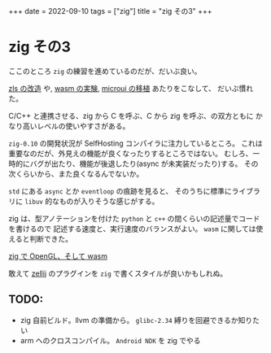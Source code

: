 +++
date = 2022-09-10
tags = ["zig"]
title = "zig その3"
+++

# zig その3

ここのところ `zig` の練習を進めているのだが、だいぶ良い。

[zls の改造](https://github.com/ousttrue/yazls) や, [wasm の実験](https://github.com/ousttrue/zig-opengl-wasm), [microui の移植](https://github.com/ousttrue/microui) あたりをこなして、
だいぶ慣れた。

C/C++ と連携させる、zig から C を呼ぶ、C から zig を呼ぶ、の双方ともに
かなり高いレベルの使いやすさがある。

`zig-0.10` の開発状況が SelfHosting コンパイラに注力しているところ。
これは重要なのだが、外見えの機能が良くなったりするところではない。
むしろ、一時的にバグが出たり、機能が後退したり(async が未実装だったり)する。
その次くらいから、また良くなるんでないか。

`std` にある `async` とか `eventloop` の痕跡を見ると、
そのうちに標準にライブラリに `libuv` 的なものが入りそうな感じがする。

zig は、型アノテーションを付けた `python` と `c++` の間くらいの記述量でコードを書けるので
記述する速度と、実行速度のバランスがよい。
`wasm` に関しては使えると判断できた。

[zig で OpenGL、そして wasm](https://qiita.com/ousttrue/items/4802b61ba340dd7d89f3)

敢えて [zellij](https://zellij.dev/) のプラグインを `zig` で書くスタイルが良いかもしれぬ。

## TODO:

* zig 自前ビルド。llvm の準備から。 `glibc-2.34` 縛りを回避できるか知りたい
* arm へのクロスコンパイル。 `Android NDK` を zig でやる
